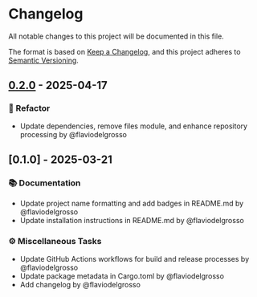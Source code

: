# Changelog

All notable changes to this project will be documented in this file.

The format is based on [Keep a Changelog](https://keepachangelog.com/en/1.0.0/),
and this project adheres to [Semantic Versioning](https://semver.org/spec/v2.0.0.html).

## [0.2.0] - 2025-04-17

### <!-- 2 -->🚜 Refactor
- Update dependencies, remove files module, and enhance repository processing by @flaviodelgrosso

## [0.1.0] - 2025-03-21

### <!-- 3 -->📚 Documentation
- Update project name formatting and add badges in README.md by @flaviodelgrosso
- Update installation instructions in README.md by @flaviodelgrosso

### <!-- 7 -->⚙️ Miscellaneous Tasks
- Update GitHub Actions workflows for build and release processes by @flaviodelgrosso
- Update package metadata in Cargo.toml by @flaviodelgrosso
- Add changelog by @flaviodelgrosso

[0.2.0]: https://github.com/flaviodelgrosso/gitsnap/compare/v0.1.0..0.2.0

<!-- generated by git-cliff -->

